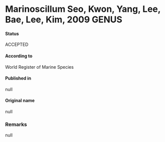 Marinoscillum Seo, Kwon, Yang, Lee, Bae, Lee, Kim, 2009 GENUS
=======

#### Status
ACCEPTED

#### According to
World Register of Marine Species

#### Published in
null

#### Original name
null

### Remarks
null